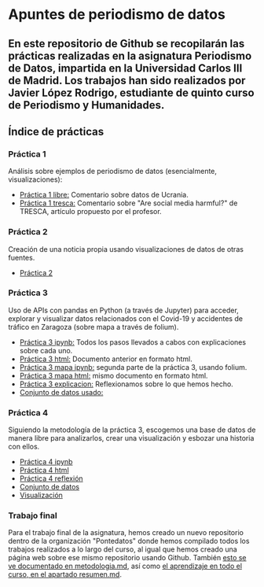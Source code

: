 # Apuntes de periodismo de datos
## En este repositorio de Github se recopilarán las prácticas realizadas en la asignatura Periodismo de Datos, impartida en la Universidad Carlos III de Madrid. Los trabajos han sido realizados por Javier López Rodrigo, estudiante de quinto curso de Periodismo y Humanidades.

## Índice de prácticas
### Práctica 1
Análisis sobre ejemplos de periodismo de datos (esencialmente, visualizaciones):
- [Práctica 1 libre:](practica-1-libre.md) Comentario sobre datos de Ucrania.
- [Práctica 1 tresca:](practica-1-tresca.md) Comentario sobre "Are social media harmful?" de TRESCA, artículo propuesto por el profesor.
### Práctica 2
Creación de una noticia propia usando visualizaciones de datos de otras fuentes.
- [Práctica 2](practica-2.md)
### Práctica 3
Uso de APIs con pandas en Python (a través de Jupyter) para acceder, explorar y visualizar datos relacionados con el Covid-19 y accidentes de tráfico en Zaragoza (sobre mapa a través de folium). 
- [Práctica 3 ipynb:](api-covid19-python-y-pandas.ipynb) Todos los pasos llevados a cabos con explicaciones sobre cada uno.
- [Práctica 3 html:](api-covid19-python-y-pandas.html) Documento anterior en formato html.
- [Práctica 3 mapa ipynb:](api-pandas-folium.ipynb) segunda parte de la práctica 3, usando folium.
- [Práctica 3 mapa html:](api-pandas-folium.html) mismo documento en formato html.
- [Práctica 3 explicacion:](practica-3-explicacion.md) Reflexionamos sobre lo que hemos hecho.
- [Conjunto de datos usado:](prueba-con-python.ipynb)
### Práctica 4
Siguiendo la metodología de la práctica 3, escogemos una base de datos de manera libre para analizarlos, crear una visualización y esbozar una historia con ellos.
- [Práctica 4 ipynb](python-api-libre-pandas.ipynb)
- [Práctica 4 html](python-api-libre-pandas.html)
- [Práctica 4 reflexión](practica-4.md)
- [Conjunto de datos](practica-4.csv)
- [Visualización](practica-4.png)
### Trabajo final
Para el trabajo final de la asignatura, hemos creado un nuevo repositorio dentro de la organización "Pontedatos" donde hemos compilado todos los trabajos realizados a lo largo del curso, al igual que hemos creado una página web sobre ese mismo repositorio usando Github. También [esto se ve documentado en metodologia.md](metodología.md), así como [el aprendizaje en todo el curso, en el apartado resumen.md](resumen.md). 

